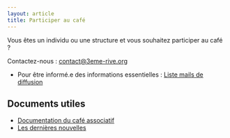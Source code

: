 ```yaml
---
layout: article
title: Participer au café
---
```


Vous êtes un individu ou une structure et vous souhaitez participer au café ?

Contactez-nous : [contact@3eme-rive.org](mailto:contact@3eme-rive.org)

- Pour être informé.e des informations essentielles : [Liste mails de diffusion](https://framalistes.org/sympa/info/3e-rive-diffusion)

## Documents utiles

- [Documentation du café associatif](https://nuage.epinal-en-transition.fr/index.php/s/irzS0lolsFee9B1)
- [Les dernières nouvelles](https://annuel.framapad.org/p/CR_Caf%C3%A9_Associatif)
